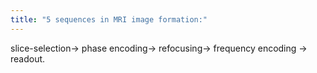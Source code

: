 ```yaml
---
title: "5 sequences in MRI image formation:"
---
```

slice-selection&#8594; phase encoding&#8594; refocusing&#8594; frequency encoding &#8594; readout.

